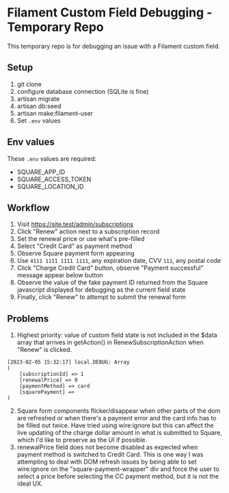 # Filament Custom Field Debugging - Temporary Repo

This temporary repo is for debugging an issue with a Filament custom field.

## Setup

1. git clone
1. configure database connection (SQLite is fine)
1. artisan migrate
1. artisan db:seed
1. artisan make:filament-user
1. Set `.env` values

## Env values

These `.env` values are required:

* SQUARE_APP_ID
* SQUARE_ACCESS_TOKEN
* SQUARE_LOCATION_ID

## Workflow

1. Visit https://site.test/admin/subscriptions
1. Click "Renew" action next to a subscription record
1. Set the renewal price or use what's pre-filled 
1. Select "Credit Card" as payment method
1. Observe Square payment form appearing
1. Use `4111 1111 1111 1111`, any expiration date, CVV `111`, any postal code
1. Click "Charge Credit Card" button, observe "Payment successful" message appear below button
1. Observe the value of the fake payment ID returned from the Square javascript displayed for debugging as the current field state
1. Finally, click "Renew" to attempt to submit the renewal form

## Problems

1. Highest priority: value of custom field state is not included in the $data array that arrives in getAction() in RenewSubscriptionAction when "Renew" is clicked.
```
[2023-02-05 15:32:17] local.DEBUG: Array
(
    [subscriptionId] => 1
    [renewalPrice] => 9
    [paymentMethod] => card
    [squarePayment] =>
)
```

2. Square form components flicker/disappear when other parts of the dom are refreshed or when there's a payment error and the card info has to be filled out twice. Have tried using wire:ignore but this can affect the live updating of the charge dollar amount in what is submitted to Square, which I'd like to preserve as the UI if possible.
3. renewalPrice field does not become disabled as expected when payment method is switched to Credit Card. This is one way I was attempting to deal with DOM refresh issues by being able to set wire:ignore on the "square-payment-wrapper" div and force the user to select a price before selecting the CC payment method, but it is not the ideal UX.

